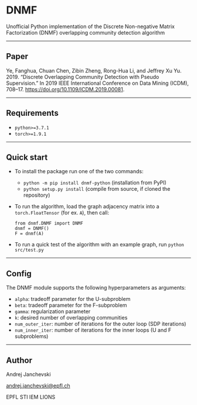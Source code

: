 # DNMF

Unofficial Python implementation of the Discrete Non-negative Matrix Factorization (DNMF) overlapping community
detection algorithm

------------

## Paper

Ye, Fanghua, Chuan Chen, Zibin Zheng, Rong-Hua Li, and Jeffrey Xu Yu. 2019. “Discrete Overlapping Community Detection
with Pseudo Supervision.” In 2019 IEEE International Conference on Data Mining (ICDM),
708–17. https://doi.org/10.1109/ICDM.2019.00081.

-----------

## Requirements

- `python>=3.7.1`
- `torch>=1.9.1`

-----------

## Quick start

- To install the package run one of the two commands:
  - `python -m pip install dnmf-python` (installation from PyPI)
  - `python setup.py install` (compile from source, if cloned the repository)
  

- To run the algorithm, load the graph adjacency matrix into a `torch.FloatTensor` (for ex. `A`), then call:
    ```
    from dnmf.DNMF import DNMF
    dnmf = DNMF()
    F = dnmf(A)
    ```
- To run a quick test of the algorithm with an example graph, run `python src/test.py`

-----------

## Config

The DNMF module supports the following hyperparameters as arguments:

- `alpha`: tradeoff parameter for the U-subproblem
- `beta`: tradeoff parameter for the F-subproblem
- `gamma`: regularization parameter
- `k`: desired number of overlapping communities
- `num_outer_iter`: number of iterations for the outer loop (SDP iterations)
- `num_inner_iter`: number of iterations for the inner loops (U and F subproblems)

-----------

## Author

Andrej Janchevski

andrej.janchevski@epfl.ch

EPFL STI IEM LIONS
